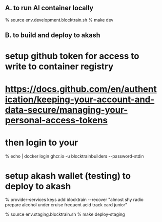 A. to run AI container locally
------------------------------
% source env.development.blocktrain.sh
% make dev

B. to build and deploy to akash
-------------------------------
# setup github token for access to write to container registry
# https://docs.github.com/en/authentication/keeping-your-account-and-data-secure/managing-your-personal-access-tokens
# then login to your
% echo <TOKEN> | docker login ghcr.io -u blocktrainbuilders --password-stdin

# setup akash wallet (testing) to deploy to akash
% provider-services keys add blocktrain --recover
"almost shy radio prepare alcohol under cruise frequent acid track card junior"

% source env.staging.blocktrain.sh
% make deploy-staging